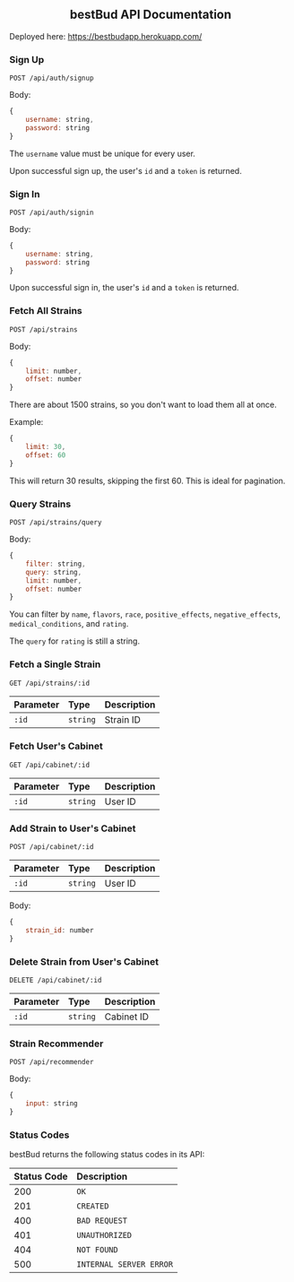 <h2 align='center'>bestBud API Documentation</h2>

Deployed here: https://bestbudapp.herokuapp.com/
### Sign Up
```HTTP
POST /api/auth/signup
```
Body:
```javascript
{
    username: string,
    password: string
}
```
The `username` value must be unique for every user.

Upon successful sign up, the user's `id` and a `token` is returned.
### Sign In
```HTTP
POST /api/auth/signin
```
Body:
```javascript
{
    username: string,
    password: string
}
```
Upon successful sign in, the user's `id` and a `token` is returned.
### Fetch All Strains
```HTTP
POST /api/strains
```
Body:
```javascript
{
    limit: number,
    offset: number
}
```
There are about 1500 strains, so you don't want to load them all at once.

Example:
```javascript
{
    limit: 30,
    offset: 60
}
```
This will return 30 results, skipping the first 60. This is ideal for pagination.
### Query Strains
```HTTP
POST /api/strains/query
```
Body:
```javascript
{
    filter: string,
    query: string,
    limit: number,
    offset: number
}
```
You can filter by `name`, `flavors`, `race`, `positive_effects`, `negative_effects`, `medical_conditions`, and `rating`.

The `query` for `rating` is still a string.
### Fetch a Single Strain
```HTTP
GET /api/strains/:id
```
| Parameter | Type | Description |
| :--- | :--- | :--- |
| `:id` | `string` | Strain ID |
### Fetch User's Cabinet
```HTTP
GET /api/cabinet/:id
```
| Parameter | Type | Description |
| :--- | :--- | :--- |
| `:id` | `string` | User ID |
### Add Strain to User's Cabinet
```HTTP
POST /api/cabinet/:id
```
| Parameter | Type | Description |
| :--- | :--- | :--- |
| `:id` | `string` | User ID |

Body:
```javascript
{
    strain_id: number
}
```
### Delete Strain from User's Cabinet
```HTTP
DELETE /api/cabinet/:id
```
| Parameter | Type | Description |
| :--- | :--- | :--- |
| `:id` | `string` | Cabinet ID |
### Strain Recommender
```HTTP
POST /api/recommender
```
Body:
```javascript
{
    input: string
}
```
### Status Codes
bestBud returns the following status codes in its API:

| Status Code | Description |
| :--- | :--- |
| 200 | `OK` |
| 201 | `CREATED` |
| 400 | `BAD REQUEST` |
| 401 | `UNAUTHORIZED` |
| 404 | `NOT FOUND` |
| 500 | `INTERNAL SERVER ERROR` |
